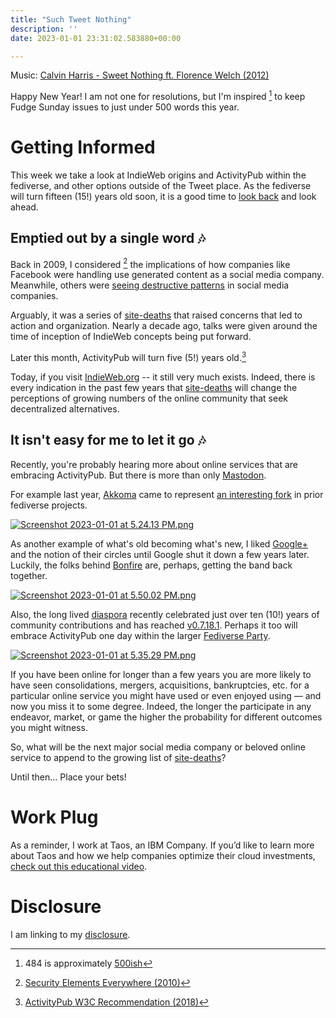 ```yaml
---
title: "Such Tweet Nothing"
description: ''
date: 2023-01-01 23:31:02.583880+00:00

---
```


Music: [Calvin Harris - Sweet Nothing ft. Florence Welch (2012)](https://www.youtube.com/watch?v=17ozSeGw-fY)

Happy New Year! I am not one for resolutions, but I'm inspired [^0] to keep Fudge Sunday issues to just under 500 words this year.

# Getting Informed

This week we take a look at IndieWeb origins and ActivityPub within the fediverse, and other options outside of the Tweet place. As the fediverse will turn fifteen (15!) years old soon, it is a good time to [look back](https://web.archive.org/web/20130615111045/http://identi.ca/notice/1) and look ahead.

## Emptied out by a single word 🎶

Back in 2009, I considered [^1] the implications of how companies like Facebook were handling use generated content as a social media company. Meanwhile, others were [seeing destructive patterns](https://indieweb.org/history) in social media companies. 

Arguably, it was a series of [site-deaths](https://indieweb.org/site-deaths) that raised concerns that led to action and organization. Nearly a decade ago, talks were given around the time of inception of IndieWeb concepts being put forward.



Later this month, ActivityPub will turn five (5!) years old.[^2] 

Today, if you visit [IndieWeb.org](https://indieweb.org) -- it still very much exists. Indeed, there is every indication in the past few years that [site-deaths](https://indieweb.org/site-deaths) will change the perceptions of growing numbers of the online community that seek decentralized alternatives.

## It isn't easy for me to let it go 🎶

Recently, you're probably hearing more about online services that are embracing ActivityPub. But there is more than only [Mastodon](https://github.com/mastodon/mastodon). 

For example last year, [Akkoma](https://akkoma.social) came to represent [an interesting fork](https://coffee-and-dreams.uk/development/2022/06/24/akkoma.html) in prior fediverse projects.

[![Screenshot 2023-01-01 at 5.24.13 PM.png](https://buttondown-attachments.s3.us-west-2.amazonaws.com/images/d6a7d55c-0bdd-4589-9845-37e2f33316e7.png)](https://akkoma.social)

As another example of what's old becoming what's new, I liked [Google+](https://en.wikipedia.org/wiki/Google%2B) and the notion of their circles until Google shut it down a few years later. Luckily, the folks behind [Bonfire](https://bonfirenetworks.org/posts/introducing\_boundaries/) are, perhaps, getting the band back together.

[![Screenshot 2023-01-01 at 5.50.02 PM.png](https://buttondown-attachments.s3.us-west-2.amazonaws.com/images/f27b38c3-e007-4c7b-a30f-7ad38cb24865.png)](https://github.com/orgs/bonfire-networks/projects/2/views/1)

Also, the long lived [diaspora](https://blog.diasporafoundation.org/74-diaspora-s-10-years-in-community-hands) recently celebrated just over ten (10!) years of community contributions and has reached [v0.7.18.1](https://github.com/diaspora/diaspora/releases/tag/v0.7.18.1). Perhaps it too will embrace ActivityPub one day within the larger [Fediverse Party](https://fediverse.party).

[![Screenshot 2023-01-01 at 5.35.29 PM.png](https://buttondown-attachments.s3.us-west-2.amazonaws.com/images/79de6fce-c1f8-40af-a641-ced245f79e73.png)](https://github.com/diaspora/diaspora/releases/tag/v0.7.18.1)

If you have been online for longer than a few years you are more likely to have seen consolidations, mergers, acquisitions, bankruptcies, etc. for a particular online service you might have used or even enjoyed using — and now you miss it to some degree. Indeed, the longer the participate in any endeavor, market, or game the higher the probability for different outcomes you might witness.

So, what will be the next major social media company or beloved online service to append to the growing list of [site-deaths](https://indieweb.org/site-deaths)?

Until then... Place your bets!

# Work Plug

As a reminder, I work at Taos, an IBM Company. If you’d like to learn more about Taos and how we help companies optimize their cloud investments, [check out this educational video](https://www.youtube.com/watch?v=zYEOCyJdZIg).

# Disclosure

I am linking to my [disclosure](https://jaycuthrell.com/disclosure/).

[^0]: 484 is approximately [500ish](https://500ish.com)

[^1]: [Security Elements Everywhere (2010)](https://fudge.org/archive/security-elements-everywhere)

[^2]: [ActivityPub W3C Recommendation (2018)](https://www.w3.org/TR/activitypub/)